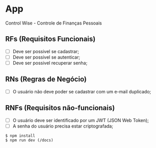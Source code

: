# App

Control Wise - Controle de Finanças Pessoais

## RFs (Requisitos Funcionais)

- [ ] Deve ser possivel se cadastrar;
- [ ] Deve ser possivel se autenticar;
- [ ] Deve ser possivel recuperar senha;

## RNs (Regras de Negócio)

- [ ] O usuário não deve poder se cadastrar com um e-mail duplicado;

## RNFs (Requisitos não-funcionais)

- [ ] O usuário deve ser identificado por um JWT (JSON Web Token);
- [ ] A senha do usuário precisa estar criptografada;

```
$ npm install
$ npm run dev (/docs)
```